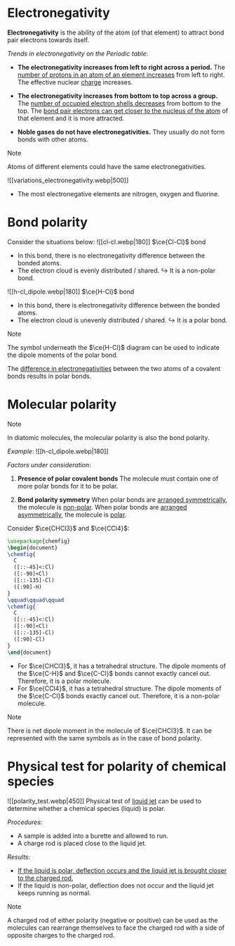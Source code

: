 # Electronegativity
**Electronegativity** is the ability of the atom (of that element) to attract bond pair electrons towards itself.

*Trends in electronegativity on the Periodic table*:
- **The electronegativity increases from left to right across a period.**
  The <u>number of protons in an atom of an element increases</u> from left to right. The effective nuclear <u>charge</u> increases.

- **The electronegativity increases from bottom to top across a group.**
  The <u>number of occupied electron shells decreases</u> from bottom to the top. The <u>bond pair electrons can get closer to the nucleus of the atom</u> of that element and it is more attracted.

- **Noble gases do not have electronegativities.**
  They usually do not form bonds with other atoms.

> [!note]
> Atoms of different elements could have the same electronegativities.


![[variations_electronegativity.webp|500]]
- The most electronegative elements are <span class="hi-blue">nitrogen, oxygen and fluorine</span>.

# Bond polarity
Consider the situations below:
![[cl-cl.webp|180]] $\ce{Cl-Cl}$ bond
- In this bond, there is no electronegativity difference between the bonded atoms.
- The electron cloud is evenly distributed / shared.
↪️ It is a <span class="hi-blue">non-polar bond</span>.

![[h-cl_dipole.webp|180]] $\ce{H-Cl}$ bond
- In this bond, there is electronegativity difference between the bonded atoms.
- The electron cloud is unevenly distributed / shared.
↪️ It is a <span class="hi-blue">polar bond</span>.

> [!note]
> The symbol underneath the $\ce{H-Cl}$ diagram can be used to indicate the dipole moments of the polar bond.

The <u>difference in electronegativities</u> between the two atoms of a covalent bonds results in polar bonds.

# Molecular polarity
> [!note]
> In diatomic molecules, the molecular polarity is also the bond polarity.
> 
> *Example*:
> ![[h-cl_dipole.webp|180]]

*Factors under consideration*:
1. **Presence of polar covalent bonds**
   The molecule must contain one of more polar bonds for it to be polar.

2. **Bond polarity symmetry**
   When polar bonds are <u>arranged symmetrically</u>, the molecule is <u>non-polar</u>.
   When polar bonds are <u>arranged asymmetrically</u>, the molecule is <u>polar</u>.

Consider $\ce{CHCl3}$ and $\ce{CCl4}$:
```tikz
\usepackage{chemfig}
\begin{document}
\chemfig{
  C
  ([::-45]<:Cl)
  ([:-90]<Cl)
  ([::-135]-Cl)
  ([:90]-H)
}
\qquad\qquad\qquad
\chemfig{
  C
  ([::-45]<:Cl)
  ([:-90]<Cl)
  ([::-135]-Cl)
  ([:90]-Cl)
}
\end{document}
```
- For $\ce{CHCl3}$, it has a tetrahedral structure. The dipole moments of the $\ce{C-H}$ and $\ce{C-Cl}$ bonds cannot exactly cancel out. Therefore, it is a polar molecule.
- For $\ce{CCl4}$, it has a tetrahedral structure. The dipole moments of the $\ce{C-Cl}$ bonds exactly cancel out. Therefore, it is a non-polar molecule.

> [!note]
> There is net dipole moment in the molecule of $\ce{CHCl3}$. It can be represented with the same symbols as in the case of bond polarity.

# Physical test for polarity of chemical species
![[polarity_test.webp|450]]
Physical test of <u>liquid jet</u> can be used to determine whether a chemical species (liquid) is polar.

*Procedures*:
- A sample is added into a burette and allowed to run.
- A charge rod is placed close to the liquid jet.

*Results*:
- <u>If the liquid is polar, deflection occurs and the liquid jet is brought closer to the charged rod.</u>
- If the liquid is non-polar, deflection does not occur and the liquid jet keeps running as normal.

> [!note]
> A charged rod of either polarity (negative or positive) can be used as the molecules can rearrange themselves to face the charged rod with a side of opposite charges to the charged rod.
